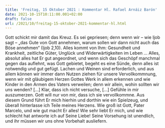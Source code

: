 ```yaml
---
title: 'Freitag, 15 Oktober 2021 : Kommentar Hl. Rafael Arnáiz Barón'
date: 2021-10-15T10:11:00.001+02:00
draft: false
url: /2021/10/freitag-15-oktober-2021-kommentar-hl.html
---
```


Gott schickt mir damit das Kreuz. Es sei gepriesen; denn wenn wir – wie Ijob sagt – „das Gute von Gott annehmen, warum sollen wir dann nicht auch das Böse annehmen“ (Ijob 2,10). Alles kommt von Ihm: Gesundheit und Krankheit, zeitliche Güter, Unglück und Widerwärtigkeiten im Leben … Alles, absolut alles hat Er gut angeordnet, und wenn sich das Geschöpf manchmal gegen das auflehnt, was Gott gebietet, begeht es eine Sünde, denn alles ist notwendig und gut gefügt. Lachen und Weinen sind erforderlich, und aus allem können wir immer dann Nutzen ziehen für unsere Vervollkommnung, wenn wir mit gläubigem Herzen Gottes Werk in allem erkennen und wie Kinder in den Armen des Vaters verweilen; denn wir allein, wohin sollten wir uns wenden? \[…\] Klar, dass ich nicht versuche, \[…\] Gefühle in mir auszumerzen. Gott will nur von mir, dass ich sie vervollkommne. Aus diesem Grund führt Er mich hierhin und dorthin wie ein Spielzeug, und überall hinterlasse ich Teile meines Herzens. Wie groß ist Gott, Pater Marcelo, und wie gut macht Er alles! Wie sehr liebt Er mich, und wie schlecht hat antworte ich auf Seine Liebe! Seine Vorsehung ist unendlich, und ihr müssen wir uns ohne Vorbehalt ausliefern.